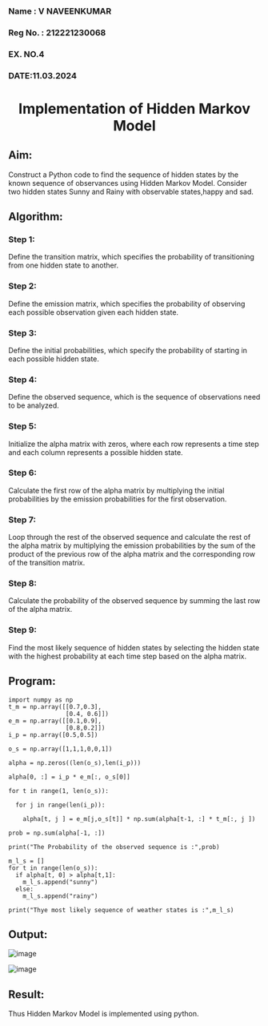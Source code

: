 <H3>Name : V NAVEENKUMAR</H3>
<H3>Reg No. : 212221230068</H3>

<H3>EX. NO.4</H3>
<H3>DATE:11.03.2024</H3>
<H1 ALIGN =CENTER> Implementation of Hidden Markov Model</H1>

## Aim: 
Construct a Python code to find the sequence of hidden states by the known sequence of observances using Hidden Markov Model. Consider two hidden states Sunny and Rainy with observable states,happy and sad.

## Algorithm:

### Step 1:
Define the transition matrix, which specifies the probability of transitioning from  one hidden state to another.<br>
### Step 2:
Define the emission matrix, which specifies the probability of observing each possible observation given each hidden state.<br>
### Step 3:
Define the initial probabilities, which specify the probability of starting in each possible hidden state.<br>
### Step 4:
Define the observed sequence, which is the sequence of observations need to  be analyzed.<br>
### Step 5:
Initialize the alpha matrix with zeros, where each row represents a time step and each column represents a possible hidden state.<br>
### Step 6:
Calculate the first row of the alpha matrix by multiplying the initial  probabilities by the emission probabilities for the first observation.<br>
### Step 7:
Loop through the rest of the observed sequence and calculate the rest of the alpha matrix by multiplying the emission probabilities by the sum of the product of 
       the previous row of the alpha matrix and the corresponding row of the transition matrix.<br>
### Step 8:
Calculate the probability of the observed sequence by summing the last row of the alpha matrix.<br>
### Step 9:
Find the most likely sequence of hidden states by selecting the hidden state with the highest probability at each time step based on the alpha matrix.<br>

## Program:
```
import numpy as np
t_m = np.array([[0.7,0.3],
                [0.4, 0.6]])
e_m = np.array([[0.1,0.9],
                [0.8,0.2]])
i_p = np.array([0.5,0.5])

o_s = np.array([1,1,1,0,0,1])

alpha = np.zeros((len(o_s),len(i_p)))

alpha[0, :] = i_p * e_m[:, o_s[0]]

for t in range(1, len(o_s)):

  for j in range(len(i_p)):

    alpha[t, j ] = e_m[j,o_s[t]] * np.sum(alpha[t-1, :] * t_m[:, j ])

prob = np.sum(alpha[-1, :])

print("The Probability of the observed sequence is :",prob)

m_l_s = []
for t in range(len(o_s)):
  if alpha[t, 0] > alpha[t,1]:
    m_l_s.append("sunny")
  else:
    m_l_s.append("rainy")  

print("Thye most likely sequence of weather states is :",m_l_s)

```

## Output:
![image](https://github.com/VIJAYKUMAR22007124/Ex-4--AAI/assets/119657657/44e0a417-9e24-4b00-8fae-877113ec205d)

![image](https://github.com/VIJAYKUMAR22007124/Ex-4--AAI/assets/119657657/033092b5-e09b-40c5-a53a-6216da35acdb)

## Result:
Thus Hidden Markov Model is implemented using python.

